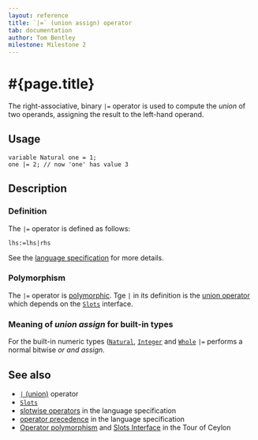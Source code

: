 ```yaml
---
layout: reference
title: `|=` (union assign) operator
tab: documentation
author: Tom Bentley
milestone: Milestone 2
---
```


# #{page.title}

The right-associative, binary `|=` operator is used to compute the 
*union* of two operands, assigning the result to the left-hand 
operand.

## Usage

    variable Natural one = 1;
    one |= 2; // now 'one' has value 3

## Description


### Definition

The `|=` operator is defined as follows:

    lhs:=lhs|rhs

See the [language specification](#{site.urls.spec}#slotwise) for 
more details.

### Polymorphism

The `|=` operator is [polymorphic](/documentation/reference/operator/operator-polymorphism). 
Tge `|` in its definition is the [union operator](../union) which depends on the 
[`Slots`](../../ceylon.language/Slots) interface.

### Meaning of *union assign* for built-in types

For the built-in numeric types ([`Natural`](../../ceylon.language/Natural), 
[`Integer`](../../ceylon.language/Integer) and
[`Whole`](../../ceylon.language/Whole) 
`|=` performs a normal bitwise *or and assign*. 

## See also

* [`|` (union)](../union) operator
* [`Slots`](../../ceylon.language/Slots)
* [slotwise operators](#{site.urls.spec}#slotwise) in the 
  language specification
* [operator precedence](#{site.urls.spec}#operatorprecedence) in the 
  language specification
* [Operator polymorphism](/documentation/tour/language-module/#operator_polymorphism) 
  and 
  [Slots Interface](/documentation/tour/language-module/#the_slots_interface) 
  in the Tour of Ceylon

